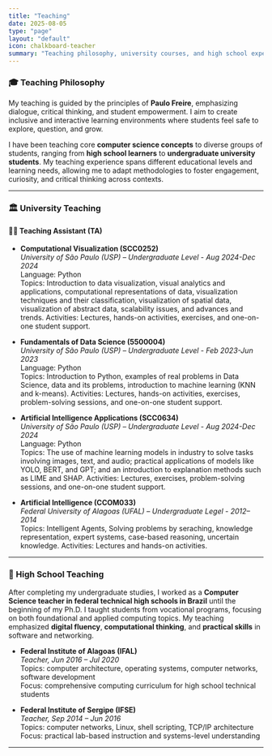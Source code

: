 ```yaml
---
title: "Teaching"
date: 2025-08-05
type: "page"
layout: "default"
icon: chalkboard-teacher
summary: "Teaching philosophy, university courses, and high school experience"
---
```



### 🎓 Teaching Philosophy

My teaching is guided by the principles of **Paulo Freire**, emphasizing dialogue, critical thinking, and student empowerment. I aim to create inclusive and interactive learning environments where students feel safe to explore, question, and grow.

I have been teaching core **computer science concepts** to diverse groups of students, ranging from **high school learners** to **undergraduate university students**. My teaching experience spans different educational levels and learning needs, allowing me to adapt methodologies to foster engagement, curiosity, and critical thinking across contexts.

---

### 🏛️ University Teaching

#### 🧑‍🔬 Teaching Assistant (TA)

- **Computational Visualization (SCC0252)**  
  _University of São Paulo (USP) – Undergraduate Level - Aug 2024-Dec 2024_  
  Language: Python  
  Topics: Introduction to data visualization, visual analytics and applications, computational representations of data, visualization techniques and their classification, visualization of spatial data, visualization of abstract data, scalability issues, and advances and trends.
  Activities: Lectures, hands-on activities, exercises, and one-on-one student support.

- **Fundamentals of Data Science (5500004)**  
  _University of São Paulo (USP) – Undergraduate Level - Feb 2023-Jun 2023_  
  Language: Python  
  Topics: Introduction to Python, examples of real problems in Data Science, data and its problems, introduction to machine learning (KNN and k-means).
  Activities: Lectures, hands-on activities, exercises, problem-solving sessions, and one-on-one student support.

- **Artificial Intelligence Applications (SCC0634)**  
  _University of São Paulo (USP) – Undergraduate Level - Aug 2024-Dec 2024_  
  Language: Python  
  Topics: The use of machine learning models in industry to solve tasks involving images, text, and audio; practical applications of models like YOLO, BERT, and GPT; and an introduction to explanation methods such as LIME and SHAP.
  Activities: Lectures, exercises, problem-solving sessions, and one-on-one student support.

- **Artificial Intelligence (CCOM033)**  
  _Federal University of Alagoas (UFAL) – Undergraduate Legel - 2012–2014_  
  Topics: Intelligent Agents, Solving problems by seraching, knowledge representation, expert systems, case-based reasoning, uncertain knowledge.
  Activities: Lectures and hands-on activities.

---

### 🏫 High School Teaching

After completing my undergraduate studies, I worked as a **Computer Science teacher in federal technical high schools in Brazil** until the beginning of my Ph.D. I taught students from vocational programs, focusing on both foundational and applied computing topics. My teaching emphasized **digital fluency**, **computational thinking**, and **practical skills** in software and networking.


- **Federal Institute of Alagoas (IFAL)**  
  _Teacher, Jun 2016 – Jul 2020_  
  Topics: computer architecture, operating systems, computer networks, software development  
  Focus: comprehensive computing curriculum for high school technical students

- **Federal Institute of Sergipe (IFSE)**  
  _Teacher, Sep 2014 – Jun 2016_  
  Topics: computer networks, Linux, shell scripting, TCP/IP architecture  
  Focus: practical lab-based instruction and systems-level understanding

---